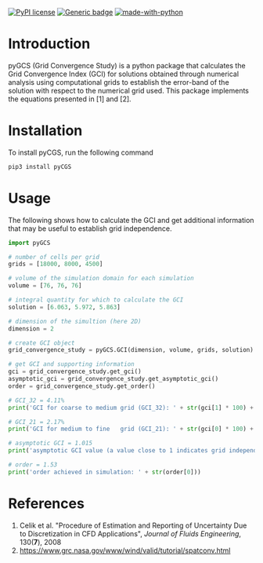 [![PyPI license](https://img.shields.io/pypi/l/pygcs.svg)](https://pypi.python.org/pypi/pygcs/)
[![Generic badge](https://img.shields.io/badge/Version-v0.2.0-red.svg)](https://shields.io/)
[![made-with-python](https://img.shields.io/badge/Made%20with-Python-1f425f.svg)](https://www.python.org/)

# Introduction

pyGCS (Grid Convergence Study) is a python package that calculates the Grid Convergence Index (GCI) for solutions obtained through numerical analysis using computational grids to establish the error-band of the solution with respect to the numerical grid used. This package implements the equations presented in [1] and [2].

# Installation

To install pyCGS, run the following command

```bash
pip3 install pyCGS
```

# Usage

The following shows how to calculate the GCI and get additional information that may be useful to establish grid independence.

```python
import pyGCS

# number of cells per grid
grids = [18000, 8000, 4500]

# volume of the simulation domain for each simulation
volume = [76, 76, 76]

# integral quantity for which to calculate the GCI
solution = [6.063, 5.972, 5.863]

# dimension of the simultion (here 2D)
dimension = 2

# create GCI object
grid_convergence_study = pyGCS.GCI(dimension, volume, grids, solution)

# get GCI and supporting information
gci = grid_convergence_study.get_gci()
asymptotic_gci = grid_convergence_study.get_asymptotic_gci()
order = grid_convergence_study.get_order()

# GCI_32 = 4.11%
print('GCI for coarse to medium grid (GCI_32): ' + str(gci[1] * 100) + '%')

# GCI_21 = 2.17%
print('GCI for medium to fine   grid (GCI_21): ' + str(gci[0] * 100) + '%')

# asymptotic GCI = 1.015
print('asymptotic GCI value (a value close to 1 indicates grid independence): ' + str(asymptotic_gci[0]))

# order = 1.53
print('order achieved in simulation: ' + str(order[0]))
```

# References

1. Celik et al. "Procedure of Estimation and Reporting of Uncertainty Due to Discretization in CFD Applications", _Journal of Fluids Engineering_, 130(**7**), 2008  
2. https://www.grc.nasa.gov/www/wind/valid/tutorial/spatconv.html
